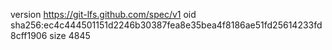version https://git-lfs.github.com/spec/v1
oid sha256:ec4c444501151d2246b30387fea8e35bea4f8186ae51fd25614233fd8cff1906
size 4845

